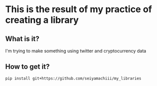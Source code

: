 # This is the result of my practice of creating a library
## What is it?
I'm trying to make something using twitter and cryptocurrency data
## How to get it?

```
pip install git+https://github.com/seiyamachiii/my_libraries
```
